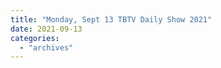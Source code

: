 ```yaml
---
title: "Monday, Sept 13 TBTV Daily Show 2021"
date: 2021-09-13
categories: 
  - "archives"
---
```




